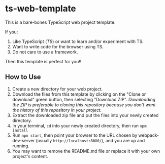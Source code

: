 # ts-web-template

This is a bare-bones TypeScript web project template.

If you:

1. Like TypeScript (*TS*) or want to learn and/or experiment with TS.
2. Want to write code for the browser using TS.
3. Do not care to use a framework.

Then this template is perfect for you!!

## How to Use

1. Create a new directory for your web project.
2. Download the files from this template by clicking on the "Clone or download" green button,
then selecting "Download ZIP". *Downloading the ZIP is preferable to cloning this repository because
you don't want the history of this repository in your project.*
3. Extract the downloaded zip file and put the files into your newly created directory.
4. In your terminal, `cd` into your newly created directory, then run `npm install`
5. Run `npm start`, then point your browser to the URL chosen by webpack-dev-server (usually `http://localhost:8080/`), and you are up and running.
6. You may want to remove the README.md file or replace it with your own project's content.